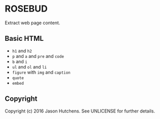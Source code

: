 ROSEBUD
=======

Extract web page content.

Basic HTML
----------

* `h1` and `h2`
* `p` and `a` and `pre` and `code`
* `b` and `i`
* `ul` and `ol` and `li`
* `figure` with `img` and `caption`
* `quote`
* `embed`

Copyright
---------

Copyright (c) 2016 Jason Hutchens. See UNLICENSE for further details.
